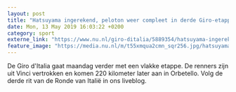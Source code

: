```yaml
---
layout: post
title: "Hatsuyama ingerekend, peloton weer compleet in derde Giro-etappe"
date: Mon, 13 May 2019 16:03:22 +0200
category: sport
externe_link: "https://www.nu.nl/giro-ditalia/5889354/hatsuyama-ingerekend-peloton-weer-compleet-in-derde-giro-etappe.html"
feature_image: "https://media.nu.nl/m/t55xmqua2cmn_sqr256.jpg/hatsuyama-ingerekend-peloton-weer-compleet-in-derde-giro-etappe.jpg"
---
```


De Giro d'Italia gaat maandag verder met een vlakke etappe. De renners zijn uit Vinci vertrokken en komen 220 kilometer later aan in Orbetello. Volg de derde rit van de Ronde van Italië in ons liveblog.
